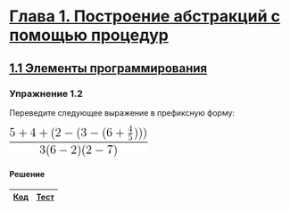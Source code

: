 # [Глава 1. Построение абстракций с помощью процедур](index.md#Глава-1-Построение-абстракций-с-помощью-процедур)
## [1.1 Элементы программирования](index.md#11-Элементы-программирования)

### Упражнение 1.2
Переведите следующее выражение в префиксную форму:

![Alt text](../../images/chapter01/exercise_1_02.gif)

#### Решение

[Код](../../src/chapter01/exercise_1_02.rkt) | [Тест](../../test/chapter01/test_exercise_1_02.rkt)
--- | ---
